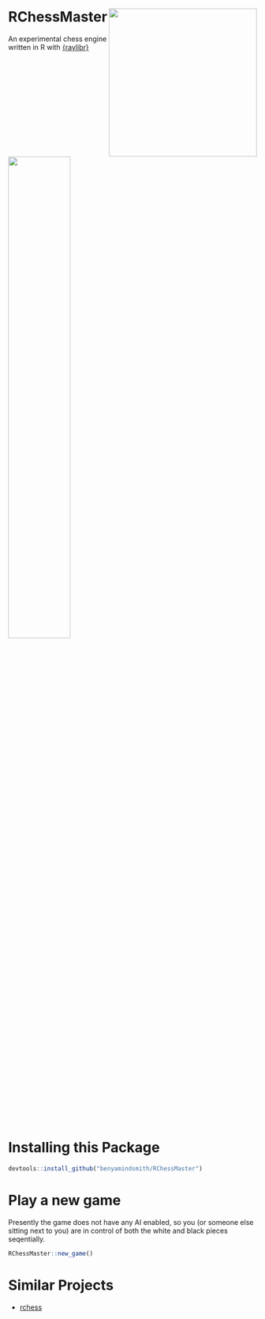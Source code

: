 # RChessMaster <a href='https://github.com/benyamindsmith/rChess'><img src='https://github.com/user-attachments/assets/56ffa648-725d-45c5-9672-b0031cb23551' align="right" height="300" /></a>

An experimental chess engine written in R with [{raylibr}](https://github.com/jeroenjanssens/raylibr)

<a>
<img src= https://github.com/user-attachments/assets/6e71a629-7983-4c50-aa15-aa26fe9ee4ea width =50%>
</a>


# Installing this Package 

```r
devtools::install_github("benyamindsmith/RChessMaster")
```

# Play a new game

Presently the game does not have any AI enabled, so you (or someone else sitting next to you) are in control of both the white and black pieces seqentially. 


```r
RChessMaster::new_game()
```



# Similar Projects

- [rchess](https://github.com/jbkunst/rchess)
